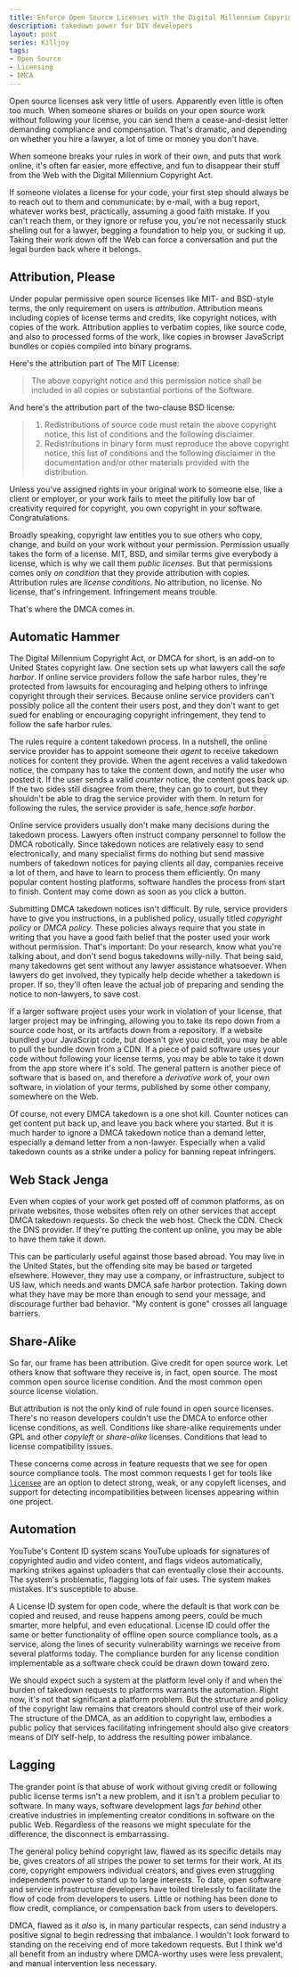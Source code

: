 ```yaml
---
title: Enforce Open Source Licenses with the Digital Millennium Copyright Act
description: takedown power for DIY developers
layout: post
series: Killjoy
tags:
- Open Source
- Licensing
- DMCA
---
```


Open source licenses ask very little of users.  Apparently even little is often too much.  When someone shares or builds on your open source work without following your license, you can send them a cease-and-desist letter demanding compliance and compensation.  That's dramatic, and depending on whether you hire a lawyer, a lot of time or money you don't have.

When someone breaks your rules in work of their own, and puts that work online, it's often far easier, more effective, and fun to disappear their stuff from the Web with the Digital Millennium Copyright Act.

If someone violates a license for your code, your first step should always be to reach out to them and communicate: by e-mail, with a bug report, whatever works best, practically, assuming a good faith mistake.  If you can't reach them, or they ignore or refuse you, you're not necessarily stuck shelling out for a lawyer, begging a foundation to help you, or sucking it up.  Taking their work down off the Web can force a conversation and put the legal burden back where it belongs.

## Attribution, Please

Under popular permissive open source licenses like MIT- and BSD-style terms, the only requirement on users is _attribution_.  Attribution means including copies of license terms and credits, like copyright notices, with copies of the work.  Attribution applies to verbatim copies, like source code, and also to processed forms of the work, like copies in browser JavaScript bundles or copies compiled into binary programs.

Here's the attribution part of The MIT License:

> The above copyright notice and this permission notice shall be included in all copies or substantial portions of the Software.

And here's the attribution part of the two-clause BSD license:

> 1. Redistributions of source code must retain the above copyright notice, this list of conditions and the following disclaimer.
> 2. Redistributions in binary form must reproduce the above copyright notice, this list of conditions and the following disclaimer in the documentation and/or other materials provided with the distribution.

Unless you've assigned rights in your original work to someone else, like a client or employer, or your work fails to meet the pitifully low bar of creativity required for copyright, you own copyright in your software.  Congratulations.

Broadly speaking, copyright law entitles you to sue others who copy, change, and build on your work without your permission.  Permission usually takes the form of a license.  MIT, BSD, and similar terms give everybody a license, which is why we call them _public licenses_.  But that permissions comes only _on condition_ that they provide attribution with copies.  Attribution rules are _license conditions_.  No attribution, no license.  No license, that's infringement.  Infringement means trouble.

That's where the DMCA comes in.

## Automatic Hammer

The Digital Millennium Copyright Act, or DMCA for short, is an add-on to United States copyright law.  One section sets up what lawyers call the _safe harbor_.  If online service providers follow the safe harbor rules, they're protected from lawsuits for encouraging and helping others to infringe copyright through their services.  Because online service providers can't possibly police all the content their users post, and they don't want to get sued for enabling or encouraging copyright infringement, they tend to follow the safe harbor rules.

The rules require a content takedown process.  In a nutshell, the online service provider has to appoint someone their _agent_ to receive takedown notices for content they provide.  When the agent receives a valid takedown notice, the company has to take the content down, and notify the user who posted it.  If the user sends a valid _counter_ notice, the content goes back up.  If the two sides still disagree from there, they can go to court, but they shouldn't be able to drag the service provider with them.  In return for following the rules, the service provider is safe, hence _safe harbor_.

Online service providers usually don't make many decisions during the takedown process.  Lawyers often instruct company personnel to follow the DMCA robotically.  Since takedown notices are relatively easy to send electronically, and many specialist firms do nothing but send massive numbers of takedown notices for paying clients all day, companies receive a lot of them, and have to learn to process them efficiently.  On many popular content hosting platforms, software handles the process from start to finish.  Content may come down as soon as you click a button.

Submitting DMCA takedown notices isn't difficult.  By rule, service providers have to give you instructions, in a published policy, usually titled _copyright policy_ or _DMCA policy_.  These policies always require that you state in writing that you have a good faith belief that the poster used your work without permission.  That's important:  Do your research, know what you're talking about, and don't send bogus takedowns willy-nilly.  That being said, many takedowns get sent without any lawyer assistance whatsoever.  When lawyers do get involved, they typically help decide whether a takedown is proper. If so, they'll often leave the actual job of preparing and sending the notice to non-lawyers, to save cost.

If a larger software project uses your work in violation of your license, that larger project may be infringing, allowing you to take its repo down from a source code host, or its artifacts down from a repository.  If a website bundled your JavaScript code, but doesn't give you credit, you may be able to pull the bundle down from a CDN.  If a piece of paid software uses your code without following your license terms, you may be able to take it down from the app store where it's sold.  The general pattern is another piece of software that is based on, and therefore a _derivative work_ of, your own software, in violation of your terms, published by some other company, somewhere on the Web.

Of course, not every DMCA takedown is a one shot kill.  Counter notices can get content put back up, and leave you back where you started.  But it is much harder to ignore a DMCA takedown notice than a demand letter, especially a demand letter from a non-lawyer.  Especially when a valid takedown counts as a strike under a policy for banning repeat infringers.

## Web Stack Jenga

Even when copies of your work get posted off of common platforms, as on private websites, those websites often rely on other services that accept DMCA takedown requests.  So check the web host.  Check the CDN.  Check the DNS provider.  If they're putting the content up online, you may be able to have them take it down.

This can be particularly useful against those based abroad.  You may live in the United States, but the offending site may be based or targeted elsewhere.  However, they may use a company, or infrastructure, subject to US law, which needs and wants DMCA safe harbor protection.  Taking down what they have may be more than enough to send your message, and discourage further bad behavior.  "My content is gone" crosses all language barriers.

## Share-Alike

So far, our frame has been attribution.  Give credit for open source work.  Let others know that software they receive is, in fact, open source.  The most common open source license condition.  And the most common open source license violation.

But attribution is not the only kind of rule found in open source licenses.  There's no reason developers couldn't use the DMCA to enforce other license conditions, as well.  Conditions like share-alike requirements under GPL and other _copyleft_ or _share-alike_ licenses.  Conditions that lead to license compatibility issues.

These concerns come across in feature requests that we see for open source compliance tools.  The most common requests I get for tools like [`licensee`](https://www.npmjs.com/package/licensee) are an option to detect strong, weak, or any copyleft licenses, and support for detecting incompatibilities between licenses appearing within one project.

## Automation

YouTube's Content ID system scans YouTube uploads for signatures of copyrighted audio and video content, and flags videos automatically, marking strikes against uploaders that can eventually close their accounts.  The system's problematic, flagging lots of fair uses.  The system makes mistakes.  It's susceptible to abuse.

A License ID system for open code, where the default is that work _can_ be copied and reused, and reuse happens among peers, could be much smarter, more helpful, and even educational.    License ID could offer the same or better functionality of offline open source compliance tools, as a service, along the lines of security vulnerability warnings we receive from several platforms today.  The compliance burden for any license condition implementable as a software check could be drawn down toward zero.

We should expect such a system at the platform level only if and when the burden of takedown requests to platforms warrants the automation.  Right now, it's not that significant a platform problem. But the structure and policy of the copyright law remains that creators should control use of their work.  The structure of the DMCA, as an addition to copyright law, embodies a public policy that services facilitating infringement should also give creators means of DIY self-help, to address the resulting power imbalance.

## Lagging

The grander point is that abuse of work without giving credit or following public license terms isn't a new problem, and it isn't a problem peculiar to software.  In many ways, software development lags _far behind_ other creative industries in implementing creator conditions in software on the public Web.  Regardless of the reasons we might speculate for the difference, the disconnect is embarrassing.

The general policy behind copyright law, flawed as its specific details may be, gives creators of all stripes the power to set terms for their work.  At its core, copyright empowers individual creators, and gives even struggling independents power to stand up to large interests.  To date, open software and service infrastructure developers have toiled tirelessly to facilitate the flow of code from developers to users.  Little or nothing has been done to flow credit, compliance, or compensation back from users to developers.

DMCA, flawed as it _also_ is, in many particular respects, can send industry a positive signal to begin redressing that imbalance.  I wouldn't look forward to standing on the receiving end of more takedown requests.  But I think we'd all benefit from an industry where DMCA-worthy uses were less prevalent, and manual intervention less necessary.
